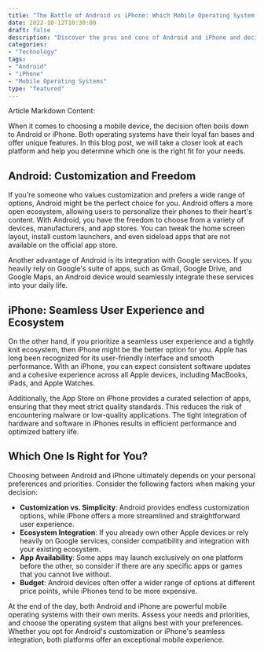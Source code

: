 ```yaml
---
title: "The Battle of Android vs iPhone: Which Mobile Operating System is Right for You?"
date: 2022-10-12T10:30:00
draft: false
description: "Discover the pros and cons of Android and iPhone and decide which mobile operating system suits your needs."
categories:
- "Technology"
tags:
- "Android"
- "iPhone"
- "Mobile Operating Systems"
type: "featured"
---
```


Article Markdown Content:

When it comes to choosing a mobile device, the decision often boils down to Android or iPhone. Both operating systems have their loyal fan bases and offer unique features. In this blog post, we will take a closer look at each platform and help you determine which one is the right fit for your needs.

## Android: Customization and Freedom

If you're someone who values customization and prefers a wide range of options, Android might be the perfect choice for you. Android offers a more open ecosystem, allowing users to personalize their phones to their heart's content. With Android, you have the freedom to choose from a variety of devices, manufacturers, and app stores. You can tweak the home screen layout, install custom launchers, and even sideload apps that are not available on the official app store.

Another advantage of Android is its integration with Google services. If you heavily rely on Google's suite of apps, such as Gmail, Google Drive, and Google Maps, an Android device would seamlessly integrate these services into your daily life.

## iPhone: Seamless User Experience and Ecosystem

On the other hand, if you prioritize a seamless user experience and a tightly knit ecosystem, then iPhone might be the better option for you. Apple has long been recognized for its user-friendly interface and smooth performance. With an iPhone, you can expect consistent software updates and a cohesive experience across all Apple devices, including MacBooks, iPads, and Apple Watches.

Additionally, the App Store on iPhone provides a curated selection of apps, ensuring that they meet strict quality standards. This reduces the risk of encountering malware or low-quality applications. The tight integration of hardware and software in iPhones results in efficient performance and optimized battery life.

## Which One Is Right for You?

Choosing between Android and iPhone ultimately depends on your personal preferences and priorities. Consider the following factors when making your decision:

- **Customization vs. Simplicity**: Android provides endless customization options, while iPhone offers a more streamlined and straightforward user experience.
- **Ecosystem Integration**: If you already own other Apple devices or rely heavily on Google services, consider compatibility and integration with your existing ecosystem.
- **App Availability**: Some apps may launch exclusively on one platform before the other, so consider if there are any specific apps or games that you cannot live without.
- **Budget**: Android devices often offer a wider range of options at different price points, while iPhones tend to be more expensive.

At the end of the day, both Android and iPhone are powerful mobile operating systems with their own merits. Assess your needs and priorities, and choose the operating system that aligns best with your preferences. Whether you opt for Android's customization or iPhone's seamless integration, both platforms offer an exceptional mobile experience.
